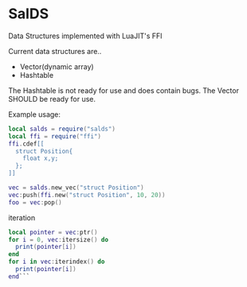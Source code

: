 # SalDS
Data Structures implemented with LuaJIT's FFI


Current data structures are..

* Vector(dynamic array)
* Hashtable

The Hashtable is not ready for use and does contain bugs. The Vector SHOULD be ready for use.

Example usage:
```lua
local salds = require("salds")
local ffi = require("ffi")
ffi.cdef[[
  struct Position{
    float x,y;
  };
]]

vec = salds.new_vec("struct Position")
vec:push(ffi.new("struct Position", 10, 20))
foo = vec:pop()
```

iteration
```lua
local pointer = vec:ptr()
for i = 0, vec:itersize() do
  print(pointer[i])
end
for i in vec:iterindex() do
  print(pointer[i])
end```
